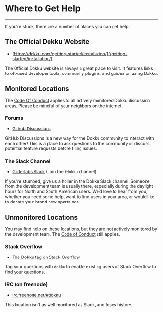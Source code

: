 # Where to Get Help
----

If you’re stuck, there are a number of places you can get help:

## The Official Dokku Website

- [https://dokku.com/getting-started/installation/](/getting-started/installation/)

The Official Dokku website is always a great place to visit. It features links to oft-used developer tools, community plugins, and guides on using Dokku.

## Monitored Locations

The [Code Of Conduct](https://github.com/dokku/.github/blob/master/CODE_OF_CONDUCT) applies to all actively monitored Dokku discussion areas. Please be mindful of your neighbors on the internet.

### Forums

- [Github Discussions](https://github.com/dokku/dokku/discussions)

GitHub Discussions is a new way for the Dokku community to interact with each other! This is a place to ask questions to the community or discuss potential feature requests before filing issues.

### The Slack Channel

- [Gliderlabs Slack](https://glider-slackin.herokuapp.com/) (Join the `#dokku` channel)

If you’re stumped, give us a holler in the Dokku Slack channel. Someone from the development team is usually there, especially during the daylight hours for North and South American users. We’d love to hear from you, whether you need some help, want to find users in your area, or would like to donate your brand new sports car.

## Unmonitored Locations

You may find help on these locations, but they are not actively monitored by the development team. The [Code of Conduct](https://github.com/dokku/.github/blob/master/CODE_OF_CONDUCT) still applies.

### Stack Overflow

- [The Dokku tag on Stack Overflow](https://stackoverflow.com/questions/tagged/dokku)

Tag your questions with `dokku` to enable existing users of Stack Overflow to find your questions.

### IRC (on freenode)

- [irc.freenode.net/#dokku](https://webchat.freenode.net/?channels=dokku)

This location isn't as well monitored as Slack, and loses history.
